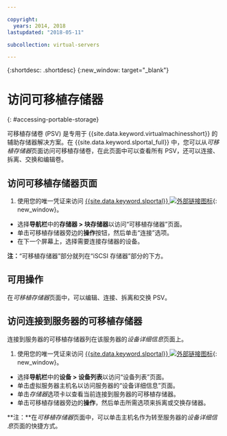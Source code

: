 ```yaml
---

copyright:
  years: 2014, 2018
lastupdated: "2018-05-11"

subcollection: virtual-servers

---
```


{:shortdesc: .shortdesc}
{:new_window: target="_blank"}

# 访问可移植存储器
{: #accessing-portable-storage}

可移植存储卷 (PSV) 是专用于 {{site.data.keyword.virtualmachinesshort}} 的辅助存储器解决方案。在 {{site.data.keyword.slportal_full}} 中，您可以从*可移植存储器*页面访问可移植存储卷，在此页面中可以查看所有 PSV，还可以连接、拆离、交换和编辑卷。 

## 访问可移植存储器页面

1. 使用您的唯一凭证来访问 [{{site.data.keyword.slportal}} ![外部链接图标](../../icons/launch-glyph.svg "外部链接图标")](https://control.softlayer.com/){: new_window}。
* 选择**导航栏**中的**存储器 > 块存储器**以访问“可移植存储器”页面。
* 单击可移植存储器旁边的**操作**按钮，然后单击“连接”选项。
* 在下一个屏幕上，选择需要连接存储器的设备。

**注：**“可移植存储器”部分就列在“iSCSI 存储器”部分的下方。

## 可用操作

在*可移植存储器*页面中，可以编辑、连接、拆离和交换 PSV。

## 访问连接到服务器的可移植存储器

连接到服务器的可移植存储器列在该服务器的*设备详细信息*页面上。

1. 使用您的唯一凭证来访问 [{{site.data.keyword.slportal}} ![外部链接图标](../../icons/launch-glyph.svg "外部链接图标")](https://control.softlayer.com/){: new_window}。
* 选择**导航栏**中的**设备 > 设备列表**以访问“设备列表”页面。
* 单击虚拟服务器主机名以访问服务器的“设备详细信息”页面。
* 单击*存储器*选项卡以查看当前连接到服务器的可移植存储器。
* 单击可移植存储器旁边的**操作**，然后单击所需选项来拆离或交换存储器。 

**注：**在*可移植存储器*页面中，可以单击主机名作为转至服务器的*设备详细信息*页面的快捷方式。 

